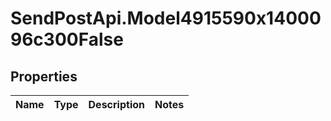 # SendPostApi.Model4915590x1400096c300False

## Properties
Name | Type | Description | Notes
------------ | ------------- | ------------- | -------------


